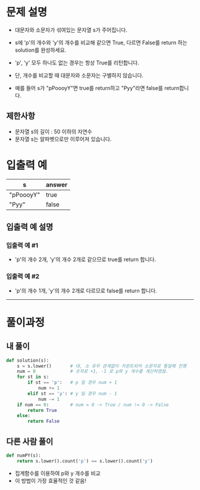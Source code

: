 # 문제 설명

- 대문자와 소문자가 섞여있는 문자열 s가 주어집니다. 
- s에 'p'의 개수와 'y'의 개수를 비교해 같으면 True, 다르면 False를 return 하는 solution를 완성하세요. 
- 'p', 'y' 모두 하나도 없는 경우는 항상 True를 리턴합니다. 
- 단, 개수를 비교할 때 대문자와 소문자는 구별하지 않습니다.

- 예를 들어 s가 "pPoooyY"면 true를 return하고 "Pyy"라면 false를 return합니다.

## 제한사항
- 문자열 s의 길이 : 50 이하의 자연수
- 문자열 s는 알파벳으로만 이루어져 있습니다.
# 입출력 예
|s|answer|
|--|--|
|"pPoooyY"|true|
|"Pyy"|false|

## 입출력 예 설명
### 입출력 예 #1
- 'p'의 개수 2개, 'y'의 개수 2개로 같으므로 true를 return 합니다.

### 입출력 예 #2
- 'p'의 개수 1개, 'y'의 개수 2개로 다르므로 false를 return 합니다.

---

# 풀이과정

## 내 풀이
```python
def solution(s):
    s = s.lower()       # 대, 소 유무 관계없이 카운트되어 소문자로 통일해 진행
    num = 0             # 숫자로 +1, -1 로 p와 y 개수를 계산하였음.
    for st in s:
        if st == 'p':   # p 일 경우 num + 1
            num += 1
        elif st == 'y': # y 일 경우 num - 1
            num -= 1
    if num == 0:        # num = 0 -> True / num != 0 -> False
        return True
    else:
        return False
```

## 다른 사람 풀이

```python
def numPY(s):
    return s.lower().count('p') == s.lower().count('y')
```
- 집계함수를 이용하여 p와 y 개수를 비교
- 이 방법이 가장 효율적인 것 같음!